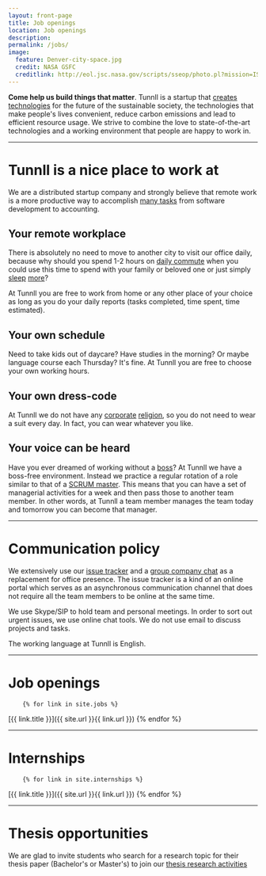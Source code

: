 ```yaml
---
layout: front-page 
title: Job openings 
location: Job openings 
description:  
permalink: /jobs/
image:
  feature: Denver-city-space.jpg
  credit: NASA GSFC
  creditlink: http://eol.jsc.nasa.gov/scripts/sseop/photo.pl?mission=ISS015&roll=E&frame=7366
---
```


**Come help us build things that matter**. Tunnll is a startup that [creates technologies](http://tunnll.com) for the future of the sustainable society, the technologies that make people's lives convenient, reduce carbon emissions and lead to efficient resource usage. We strive to combine the love to state-of-the-art technologies and a working environment that people are happy to work in.

* * *

# Tunnll is a nice place to work at

We are a distributed startup company and strongly believe that remote work is a more productive way to accomplish [many tasks](http://tunnll.com) from software development to accounting.



## Your remote workplace

There is absolutely no need to move to another city to visit our office daily, because why should you spend 1-2 hours on [daily commute](http://en.wikipedia.org/wiki/Commuting) when you could use this time to spend with your family or beloved one or just simply [sleep](http://www.bbc.com/news/health-24567412) [more](http://www.theatlantic.com/health/archive/2014/05/thomas-edison-and-the-cult-of-sleep-deprivation/370824/)?

At Tunnll you are free to work from home or any other place of your choice as long as you do your daily reports (tasks completed, time spent, time estimated).

## Your own schedule

Need to take kids out of daycare? Have studies in the morning? Or maybe language course each Thursday? It's fine. At Tunnll you are free to choose your own working hours.

## Your own dress-code

At Tunnll we do not have any [corporate](http://en.wikipedia.org/wiki/Office_Space) [religion](https://en.wikipedia.org/wiki/Cult), so you do not need to wear a suit every day. In fact, you can wear whatever you like.

## Your voice can be heard

Have you ever dreamed of working without a [boss](http://en.wikipedia.org/wiki/Bill_Lumbergh)? At Tunnll we have a boss-free environment. Instead we practice a regular rotation of a role similar to that of a [SCRUM master](http://en.wikipedia.org/wiki/Scrum_(software_development)#Scrum_Master). This means that you can have a set of managerial activities for a week and then pass those to another team member. In other words, at Tunnll a team member manages the team today and tomorrow you can become that manager.

* * *

# Communication policy

We extensively use our [issue tracker][1] and a [group company chat](http://slack.com) as a replacement for office presence. The issue tracker is a kind of an online portal which serves as an asynchronous communication channel that does not require all the team members to be online at the same time.

We use Skype/SIP to hold team and personal meetings. In order to sort out urgent issues, we use online chat tools. We do not use email to discuss projects and tasks.

The working language at Tunnll is English.

 [1]: http://redmine.org

* * *

# Job openings 


		{% for link in site.jobs %}
[{{ link.title }}]({{ site.url }}{{ link.url }})
{% endfor %}

* * *

# Internships

		{% for link in site.internships %}
[{{ link.title }}]({{ site.url }}{{ link.url }})
{% endfor %}

* * *

# Thesis opportunities

We are glad to invite students who search for a research topic for their thesis paper (Bachelor's or Master's) to join our [thesis research activities](/thesis-opportunities-students/)

